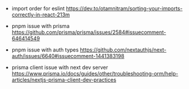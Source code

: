 - import order for eslint
https://dev.to/otamnitram/sorting-your-imports-correctly-in-react-213m

- pnpm issue with prisma
https://github.com/prisma/prisma/issues/2584#issuecomment-646414549

- pnpm issue with auth types
https://github.com/nextauthjs/next-auth/issues/6640#issuecomment-1441383198


- prisma client issue with next dev server
https://www.prisma.io/docs/guides/other/troubleshooting-orm/help-articles/nextjs-prisma-client-dev-practices
